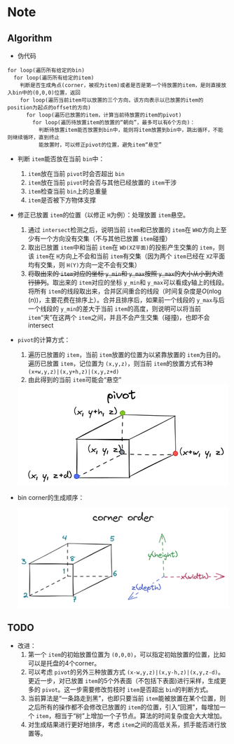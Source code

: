 # Note

## Algorithm

* 伪代码

```plaintext
for loop(遍历所有给定的bin)
  for loop(遍历所有给定的item)
    判断是否生成角点(corner，被视为item)或者是否是第一个待放置的item，是则直接放入bin中的(0,0,0)位置，返回
    for loop(遍历当前item可以放置的三个方向，该方向表示以已放置的item的position为起点的offset的方向)
      for loop(遍历已放置的item，计算当前待放置的item的pivot)
        for loop(遍历待放置item的放置的“朝向”，最多可以有6个方向)：
          判断待放置item能否放置到bin中，能则将item放置到bin中，跳出循环，不能则继续循环，直到终止
          能放置时，可以修正pivot的位置，避免item“悬空”
```

* 判断 `item`能否放在当前 `bin`中：

  1. `item`放在当前 `pivot`时会否超出 `bin`
  2. `item`放在当前 `pivot`时会否与其他已经放置的 `item`干涉
  3. `item`检查当前 `bin`上的总重量
  4. `item`是否被下方物体支撑
* 修正已放置 `item`的位置（以修正 `H`为例）：处理放置 `item`悬空。

  1. 通过 `intersect`检测之后，说明当前 `item`和已放置的 `item`在 `WHD`方向上至少有一个方向没有交集（不与其他已放置 `item`碰撞）
  2. 取出已放置 `item`中和当前 `item`在 `WD(XZ平面)`的投影产生交集的 `item`，则该 `item`在 `H`方向上不会和当前 `item`有交集（因为两个 `item`已经在 `XZ`平面均有交集，则 `H(Y)`方向一定不会有交集）
  3. ~~将取出来的 `item`对应的坐标 `y_min`和 `y_max`按照 `y_max`的大小从小到大进行排列~~。取出来的 `item`对应的坐标 `y_min`和 `y_max`可以看成y轴上的线段。将所有 `item`的线段取出来，合并区间重合的线段（时间复杂度是$O(n\log(n))$，主要花费在排序上）。合并且排序后，如果前一个线段的 `y_max`与后一个线段的 `y_min`的差大于当前 `item`的高度，则说明可以将当前 `item`“夹”在这两个 `item`之间，并且不会产生交集（碰撞)，也即不会intersect
* `pivot`的计算方式：

  1. 遍历已放置的 `item`，当前 `item`放置的位置为以紧靠放置的 `item`为目的。遍历已放置 `item`，记位置为 `(x,y,z)`，则当前 `item`的放置方式有3种 `(x+w,y,z)|(x,y+h,z)|(x,y,z+d)`
  2. 由此得到的当前 `item`可能会“悬空”

  <img src="./img/pivot.png">
* bin corner的生成顺序：

  <img src="./img/corner_order.png">

## TODO

* 改进：
  1. 第一个 `item`的初始放置位置为 `(0,0,0)`，可以指定初始放置的位置，比如可以是托盘的4个corner。
  2. 可以考虑 `pivot`的另外三种放置方式 `(x-w,y,z)|(x,y-h,z)|(x,y,z-d)`。更近一步，对已放置 `item`的5个外表面（不包括下表面)进行采样，生成更多的 `pivot`。这一步需要修改剪枝时 `item`是否超出 `bin`的判断方式。
  3. 当前算法是“一条路走到黑”，也即只要当前 `item`能被放置在某个位置，则之后所有的操作都不会修改已放置的 `item`的位置，引入“回溯”，每增加一个 `item`，相当于“树”上增加一个子节点。算法的时间复杂度会大大增加。
  4. 对生成结果进行更好地排序，考虑 `item`之间的高低关系，抓手能否进行放置等。
